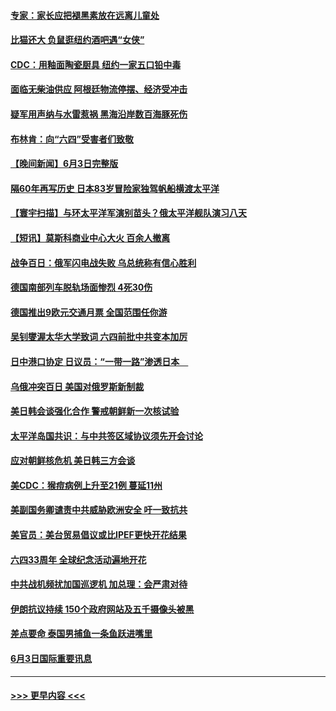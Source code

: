 #### [专家：家长应把褪黑素放在远离儿童处](../pages/prog202/a103446683.md?t=06042351) 
#### [比猫还大 负鼠逛纽约酒吧遇“女侠”](../pages/prog202/a103446689.md?t=06042351) 
#### [CDC：用釉面陶瓷厨具 纽约一家五口铅中毒](../pages/prog202/a103446696.md?t=06042351) 
#### [面临无柴油供应 阿根廷物流停摆、经济受冲击](../pages/prog202/a103446637.md?t=06042351) 
#### [疑军用声纳与水雷惹祸 黑海沿岸数百海豚死伤](../pages/prog202/a103446619.md?t=06042351) 
#### [布林肯：向“六四”受害者们致敬](../pages/prog202/a103446623.md?t=06042351) 
#### [【晚间新闻】6月3日完整版](../pages/prog202/a103446411.md?t=06042351) 
#### [隔60年再写历史 日本83岁冒险家独驾帆船横渡太平洋](../pages/prog202/a103446526.md?t=06042351) 
#### [【寰宇扫描】与环太平洋军演别苗头？俄太平洋舰队演习八天](../pages/prog202/a103446462.md?t=06042351) 
#### [【短讯】莫斯科商业中心大火 百余人撤离](../pages/prog202/a103446106.md?t=06042351) 
#### [战争百日：俄军闪电战失败 乌总统称有信心胜利](../pages/prog202/a103446348.md?t=06042351) 
#### [德国南部列车脱轨场面惨烈  4死30伤](../pages/prog202/a103446318.md?t=06042351) 
#### [德国推出9欧元交通月票 全国范围任你游](../pages/prog202/a103446198.md?t=06042351) 
#### [吴钊燮渥太华大学致词 六四前批中共变本加厉](../pages/prog202/a103446092.md?t=06042351) 
#### [日中港口协定 日议员：“一带一路”渗透日本　](../pages/prog202/a103446096.md?t=06042351) 
#### [乌俄冲突百日 美国对俄罗斯新制裁](../pages/prog202/a103446104.md?t=06042351) 
#### [美日韩会谈强化合作 警戒朝鲜新一次核试验](../pages/prog202/a103446109.md?t=06042351) 
#### [太平洋岛国共识：与中共签区域协议须先开会讨论](../pages/prog202/a103446122.md?t=06042351) 
#### [应对朝鲜核危机 美日韩三方会谈](../pages/prog202/a103446101.md?t=06042351) 
#### [美CDC：猴痘病例上升至21例 蔓延11州](../pages/prog202/a103445942.md?t=06042351) 
#### [美副国务卿谴责中共威胁欧洲安全 吁一致抗共](../pages/prog202/a103445936.md?t=06042351) 
#### [美官员：美台贸易倡议或比IPEF更快开花结果](../pages/prog202/a103445923.md?t=06042351) 
#### [六四33周年 全球纪念活动遍地开花](../pages/prog202/a103445924.md?t=06042351) 
#### [中共战机频扰加国巡逻机 加总理：会严肃对待](../pages/prog202/a103445827.md?t=06042351) 
#### [伊朗抗议持续 150个政府网站及五千摄像头被黑](../pages/prog202/a103445815.md?t=06042351) 
#### [差点要命 泰国男捕鱼一条鱼跃进嘴里](../pages/prog202/a103445799.md?t=06042351) 
#### [6月3日国际重要讯息](../pages/prog202/a103445783.md?t=06042351) 

----
#### [ >>> 更早内容 <<< ](../indexes/prog202-earlier.md)
